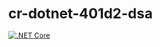 # cr-dotnet-401d2-dsa

[![.NET Core](https://github.com/dahlbyk-demo/cr-dotnet-401d2-dsa/workflows/.NET%20Core/badge.svg)](https://github.com/dahlbyk-demo/cr-dotnet-401d2-dsa/actions?query=workflow%3A%22.NET+Core%22)
